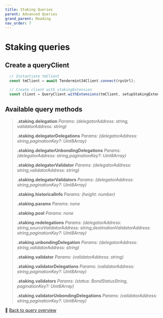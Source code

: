 ```yaml
---
title: Staking Queries
parent: Advanced Queries
grand_parent: Reading
nav_order: 7
---
```

# Staking queries

## Create a queryClient

```ts
  // Instantiate tmClient
  const tmClient = await Tendermint34Client.connect(rpcUrl);

  // Create client with stakingExtension
  const client = QueryClient.withExtensions(tmClient, setupStakingExtension);
```

## Available query methods


>**.staking.delegation**
>*Params: (delegatorAddress: string, validatorAddress: string)*
>
>**.staking.delegatorDelegations**
>*Params: (delegatorAddress: string,paginationKey?: Uint8Array)*
>
>**.staking.delegatorUnbondingDelegations**
>*Params: (delegatorAddress: string,paginationKey?: Uint8Array)*
>
>**.staking.delegatorValidator**
>*Params: (delegatorAddress: string,validatorAddress: string)*
>
>**.staking.delegatorValidators**
>*Params: (delegatorAddress: string,paginationKey?: Uint8Array)*
>
>**.staking.historicalInfo**
>*Params: (height: number)* 
>
>**.staking.params**
>*Params: none*
>
>**.staking.pool**
>*Params: none* 
>
>**.staking.redelegations**
>*Params: (delegatorAddress: string,sourceValidatorAddress: string,destinationValidatorAddress: string,paginationKey?: Uint8Array)*
>
>**.staking.unbondingDelegation**
>*Params: (delegatorAddress: string,validatorAddress: string)*
>
>**.staking.validator**
>*Params: (validatorAddress: string)*
>
>**.staking.validatorDelegations**
>*Params: (validatorAddress: string,paginationKey?: Uint8Array)*
>
>**.staking.validators**
>*Params: (status: BondStatusString, paginationKey?: Uint8Array)*
>
>**.staking.validatorUnbondingDelegations**
>*Params: (validatorAddress: string,paginationKey?: Uint8Array)*

🔗 [Back to query overview](index.md)